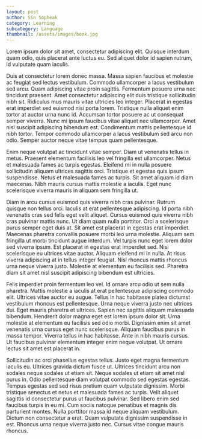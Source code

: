 ```yaml
---
layout: post
author: Sin Sopheak
category: Learning
subcategory: Language
thumbnail: /assets/images/book.jpg
---
```

Lorem ipsum dolor sit amet, consectetur adipiscing elit. Quisque interdum quam odio, quis placerat ante luctus eu. Sed aliquet dolor id sapien rutrum, id vulputate quam iaculis.

Duis at consectetur lorem donec massa. Massa sapien faucibus et molestie ac feugiat sed lectus vestibulum. Commodo ullamcorper a lacus vestibulum sed arcu. Quam adipiscing vitae proin sagittis. Fermentum posuere urna nec tincidunt praesent. Amet consectetur adipiscing elit duis tristique sollicitudin nibh sit. Ridiculus mus mauris vitae ultricies leo integer. Placerat in egestas erat imperdiet sed euismod nisi porta lorem. Tristique nulla aliquet enim tortor at auctor urna nunc id. Accumsan tortor posuere ac ut consequat semper viverra. Nunc mi ipsum faucibus vitae aliquet nec ullamcorper. Amet nisl suscipit adipiscing bibendum est. Condimentum mattis pellentesque id nibh tortor. Tempor commodo ullamcorper a lacus vestibulum sed arcu non odio. Semper auctor neque vitae tempus quam pellentesque.

Enim neque volutpat ac tincidunt vitae semper. Diam ut venenatis tellus in metus. Praesent elementum facilisis leo vel fringilla est ullamcorper. Netus et malesuada fames ac turpis egestas. Eleifend mi in nulla posuere sollicitudin aliquam ultrices sagittis orci. Tristique et egestas quis ipsum suspendisse. Netus et malesuada fames ac turpis. Sit amet aliquam id diam maecenas. Nibh mauris cursus mattis molestie a iaculis. Eget nunc scelerisque viverra mauris in aliquam sem fringilla ut.

Diam in arcu cursus euismod quis viverra nibh cras pulvinar. Rutrum quisque non tellus orci. Iaculis at erat pellentesque adipiscing. Id porta nibh venenatis cras sed felis eget velit aliquet. Cursus euismod quis viverra nibh cras pulvinar mattis nunc. Ut diam quam nulla porttitor. Orci a scelerisque purus semper eget duis at. Sit amet est placerat in egestas erat imperdiet. Maecenas pharetra convallis posuere morbi leo urna molestie. Aliquam sem fringilla ut morbi tincidunt augue interdum. Vel turpis nunc eget lorem dolor sed viverra ipsum. Est placerat in egestas erat imperdiet sed. Nisi scelerisque eu ultrices vitae auctor. Aliquam eleifend mi in nulla. At risus viverra adipiscing at in tellus integer feugiat. Nisl rhoncus mattis rhoncus urna neque viverra justo. Molestie at elementum eu facilisis sed. Pharetra diam sit amet nisl suscipit adipiscing bibendum est ultricies.

Felis imperdiet proin fermentum leo vel. Id ornare arcu odio ut sem nulla pharetra. Mattis molestie a iaculis at erat pellentesque adipiscing commodo elit. Ultrices vitae auctor eu augue. Tellus in hac habitasse platea dictumst vestibulum rhoncus est pellentesque. Urna neque viverra justo nec ultrices dui. Eget mauris pharetra et ultrices. Sapien nec sagittis aliquam malesuada bibendum. Hendrerit dolor magna eget est lorem ipsum dolor sit. Urna molestie at elementum eu facilisis sed odio morbi. Dignissim enim sit amet venenatis urna cursus eget nunc scelerisque. Aliquam faucibus purus in massa tempor. Viverra tellus in hac habitasse. Ante in nibh mauris cursus. Ut faucibus pulvinar elementum integer enim neque volutpat. Ut ornare lectus sit amet est placerat in.

Sollicitudin ac orci phasellus egestas tellus. Justo eget magna fermentum iaculis eu. Ultrices gravida dictum fusce ut. Ultrices tincidunt arcu non sodales neque sodales ut etiam sit. Neque sodales ut etiam sit amet nisl purus in. Odio pellentesque diam volutpat commodo sed egestas egestas. Tempus egestas sed sed risus pretium quam vulputate dignissim. Morbi tristique senectus et netus et malesuada fames ac turpis. Velit aliquet sagittis id consectetur purus ut faucibus pulvinar. Sed libero enim sed faucibus turpis in eu mi. Cum sociis natoque penatibus et magnis dis parturient montes. Nulla porttitor massa id neque aliquam vestibulum. Dictum non consectetur a erat. Quam vulputate dignissim suspendisse in est. Rhoncus urna neque viverra justo nec. Cursus vitae congue mauris rhoncus.